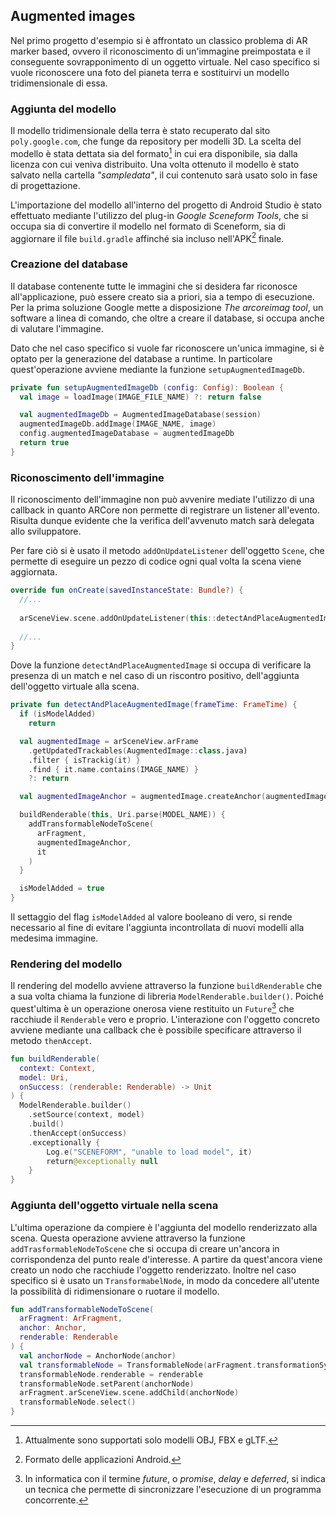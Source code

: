 ## Augmented images

Nel primo progetto d'esempio si è affrontato un classico problema di AR marker based, ovvero il riconoscimento di un'immagine preimpostata e il conseguente sovrapponimento di un oggetto virtuale.
Nel caso specifico si vuole riconoscere una foto del pianeta terra e sostituirvi un modello tridimensionale di essa.

### Aggiunta del modello

Il modello tridimensionale della terra è stato recuperato dal sito `poly.google.com`, che funge da repository per modelli 3D.
La scelta del modello è stata dettata sia del formato[^format] in cui era disponibile, sia dalla licenza con cui veniva distribuito. 
Una volta ottenuto il modello è stato salvato nella cartella *"sampledata"*, il cui contenuto sarà usato solo in fase di progettazione.

L'importazione del modello all'interno del progetto di Android Studio è stato effettuato mediante l'utilizzo del plug-in *Google Sceneform Tools*, che si occupa sia di convertire il modello nel formato di Sceneform, sia di aggiornare il file `build.gradle` affinché sia incluso nell'APK[^apk] finale.

### Creazione del database

Il database contenente tutte le immagini che si desidera far riconosce all'applicazione, può essere creato sia a priori, sia a tempo di esecuzione.
Per la prima soluzione Google mette a disposizione *The arcoreimag tool*, un software a linea di comando, che oltre a creare il database, si occupa anche di valutare l'immagine.

Dato che nel caso specifico si vuole far riconoscere un'unica immagine, si è optato per la generazione del database a runtime.
In particolare quest'operazione avviene mediante la funzione `setupAugmentedImageDb`.

```kotlin
private fun setupAugmentedImageDb (config: Config): Boolean {
  val image = loadImage(IMAGE_FILE_NAME) ?: return false

  val augmentedImageDb = AugmentedImageDatabase(session)
  augmentedImageDb.addImage(IMAGE_NAME, image)
  config.augmentedImageDatabase = augmentedImageDb
  return true
}
```

### Riconoscimento dell'immagine

Il riconoscimento dell'immagine non può avvenire mediate l'utilizzo di una callback in quanto ARCore non permette di registrare un listener all'evento.
Risulta dunque evidente che la verifica dell'avvenuto match sarà delegata allo sviluppatore.

Per fare ciò si è usato il metodo `addOnUpdateListener` dell'oggetto `Scene`, che permette di eseguire un pezzo di codice ogni qual volta la scena viene aggiornata.

```kotlin
override fun onCreate(savedInstanceState: Bundle?) {
  //...
  
  arSceneView.scene.addOnUpdateListener(this::detectAndPlaceAugmentedImage)
  
  //...
}
```

Dove la funzione `detectAndPlaceAugmentedImage` si occupa di verificare la presenza di un match e nel caso di un riscontro positivo, dell'aggiunta dell'oggetto virtuale alla scena.

```kotlin
private fun detectAndPlaceAugmentedImage(frameTime: FrameTime) {
  if (isModelAdded)
    return

  val augmentedImage = arSceneView.arFrame
    .getUpdatedTrackables(AugmentedImage::class.java)
    .filter { isTrackig(it) }
    .find { it.name.contains(IMAGE_NAME) }
    ?: return

  val augmentedImageAnchor = augmentedImage.createAnchor(augmentedImage.centerPose)

  buildRenderable(this, Uri.parse(MODEL_NAME)) {
    addTransformableNodeToScene(
      arFragment,
      augmentedImageAnchor,
      it
    )
  }

  isModelAdded = true
}
```

Il settaggio del flag `isModelAdded` al valore booleano di vero, si rende necessario al fine di evitare l'aggiunta incontrollata di nuovi modelli alla medesima immagine. 

### Rendering del modello

Il rendering del modello avviene attraverso la funzione `buildRenderable` che a sua volta chiama la funzione di libreria `ModelRenderable.builder()`.
Poiché quest'ultima è un operazione onerosa viene restituito un `Future`[^future] che racchiude il `Renderable` vero e proprio.
L'interazione con l'oggetto concreto avviene mediante una callback che è possibile specificare attraverso il metodo `thenAccept`.

```kotlin
fun buildRenderable(
  context: Context,
  model: Uri,
  onSuccess: (renderable: Renderable) -> Unit
) {
  ModelRenderable.builder()
    .setSource(context, model)
    .build()
    .thenAccept(onSuccess)
    .exceptionally {
        Log.e("SCENEFORM", "unable to load model", it)
        return@exceptionally null
    }
}
```

### Aggiunta dell'oggetto virtuale nella scena

L'ultima operazione da compiere è l'aggiunta del modello renderizzato alla scena.
Questa operazione avviene attraverso la funzione `addTrasformableNodeToScene` che si occupa di creare un'ancora in corrispondenza del punto reale d'interesse.
A partire da quest'ancora viene creato un nodo che racchiude l'oggetto renderizzato.
Inoltre nel caso specifico si è usato un `TransformabelNode`, in modo da concedere all'utente la possibilità di ridimensionare o ruotare il modello.

```kotlin
fun addTransformableNodeToScene(
  arFragment: ArFragment,
  anchor: Anchor,
  renderable: Renderable
) {
  val anchorNode = AnchorNode(anchor)
  val transformableNode = TransformableNode(arFragment.transformationSystem)
  transformableNode.renderable = renderable
  transformableNode.setParent(anchorNode)
  arFragment.arSceneView.scene.addChild(anchorNode)
  transformableNode.select()
}
```

[^format]: Attualmente sono supportati solo modelli OBJ, FBX e gLTF.

[^apk]: Formato delle applicazioni Android.

[^future]: In informatica con il termine *future*, o *promise*, *delay* e *deferred*, si indica un tecnica che permette di sincronizzare l'esecuzione di un programma concorrente.
